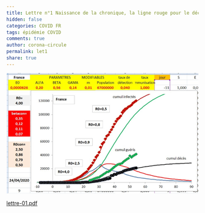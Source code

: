 ```yaml
---
title: Lettre n°1 Naissance de la chronique, la ligne rouge pour le déconfinement
hidden: false
categories: COVID FR
tags: épidémie COVID 
comments: true
author: corona-circule
permalink: let1
share: true
---
```


<link rel="stylesheet" href="../assets/css/style.css">

![image n°1](../images/img-01.png)

[lettre-01.pdf](PDF)